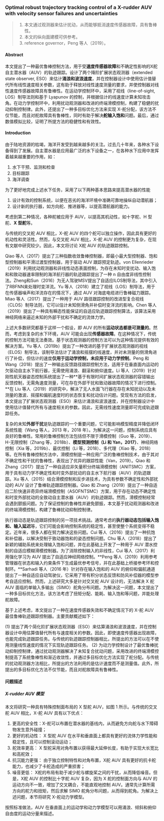 ### Optimal robust trajectory tracking control of a X-rudder AUV with velocity sensor failures and uncertainties

>1. 本文通过观测器来估计扰动，从而能够抵消速度传感器故障，具有鲁棒性。
>2. 本文的纵向面建模可供参考。
>3. reference governor，Peng 等人（2019）。
>







#### Abstract

本文提出了一种最优鲁棒控制方法，用于受**速度传感器故障**和不确定性影响的X舵自主潜水器（AUV）的轨迹跟踪。设计了两个降阶扩展状态观测器（extended state observer, ESO）来估计**涌浪和波浪速度**，并在控制器设计中使用估计值替代所有线性速度相关参数，这有助于释放对线性速度测量的要求，并使控制器对线性速度传感器故障具有鲁棒性。在运动学控制环中，采用了视线（line-of-sight, LOS）制导法则和基于 Lyapunov 的控制，并根据估计的线速度计算未知攻击角。在动力学控制环中，利用扰动观测器和改进的终端滑模控制，构建了稳健的扰动抑制控制律。此外，还提出了一种多目标优化方法来实现 X-舵分配，该方法不仅节能，而且对舵故障具有鲁棒性，同时有助于解决**舵输入饱和**问题。最后，通过数值模拟比较，证明了所提方法的稳健性和有效性。



#### Introduction

由于陆地资源的枯竭，海洋开发受到越来越多的关注。过去几十年来，各种水下设备得到了发展。自主潜水器是应用最广泛的水下设备之一，在各种水下应用中发挥着越来越重要的作用，如：

1. 水下干预、监测和检查
2. 目标跟踪
3. 海洋调查

为了更好地完成上述水下任务，采用了以下两种基本思路来提高潜水器的性能
1) 设计有效的控制系统，以便在恶劣的海洋环境中准确可靠地操纵自动潜航器；
1) 设计新的执行器，如方向舵、推进器等，以提高潜航器的能力。

考虑到第二种情况，各种舵被应用于 AUV，以提高其机动性，如十字舵、H 型舵、**X 型舵**等。

与传统的交叉舵 AUV 相比，X-舵 AUV 的四个舵可以独立操作，因此具有更好的机动性和灵活性。然而，与交叉舵 AUV 相比，X-舵 AUV 的控制更为复杂，在现有文献中研究较少。因此，本文将讨论 X舵 AUV 的轨迹跟踪控制。



Qiao 等人（2017）提出了三种指数收敛鲁棒控制器，即最小最大型控制器、饱和型控制器和平滑过渡型控制器，用于驱动 AUV 跟踪预定轨迹。von Ellenrieder（2019）利用扰动观测器和非线性动态表面控制，为存在未知时变扰动、输入饱和和致动器速率限制的海洋航行器的轨迹跟踪提出了一种 n 自由度非线性控制法。Zheng和Sun（2016）为无人驾驶MSV提出了自适应ILOS制导法，其中引入了RBFNN来处理时变洋流。Yu 等人（2018）建立了视线（LOS）制导法，用于在传感器噪声和洋流存在的情况下，通过 AUV 对海底电缆进行鲁棒磁力跟踪。Miao 等人（2017）提出了一种用于 AUV 路径跟踪控制的改进型复合视线（CLOS）制导法则，它可以估计未知侧滑角并补偿时变洋流的影响。Chen 等人（2019）提出了一种具有瞬态性能保证的自适应轨迹跟踪控制算法，该算法采用神经网络来逼近未知的外部干扰和不确定的流体力学。

上述大多数研究都基于这样一个假设，即 AUV 的所有**运动状态都是可测量的**。然而，考虑到复杂的水下环境，AUV 可能会出现**传感器故障**。在这种情况下，传统的控制方法可能无法奏效。基于状态观测器的控制方法可以为这种情况提供有效的解决方案。Yu 等人（2019b）提出了一种改进的基于扩展状态观测器的视线（ELOS）制导法，该制导法估计了涌浪和摇摆的线速度，并对未测量的侧滑角进行了补偿，但估计的速度**仅用于运动学控制，未应用于动力学控制**。Peng 和 Wang（2018）提出了一种输出反馈路径跟踪控制方法，适用于在垂直面内运动的欠驱动自主水下航行器，无需使用涌浪、翻滚和俯仰速度。Li 等人（2019）针对刚性航天器姿态控制系统提出了一种**基于有限时间扩展状态观测器的容错输出反馈控制，无需角速度测量，可在存在外部干扰和致动器故障的情况下进行控制。**在 Liu 等人（2019）的研究中，解决了无人水面飞行器在存在未知扰动以及未测量的激波、摇摆和偏航速度时的状态恢复和扰动估计问题。受现有方法的启发，本文提出了扩展状态观测器（ESO）来估计涌浪和波浪速度，并在控制器设计中使用估计值替代所有与速度相关的参数。因此，无需线性速度测量即可完成轨迹跟踪任务。

复杂的未知**外部干扰**是轨迹跟踪的一个重要问题，它可能影响模型精度并降低闭环系统性能（Wang 等人，2013 年，2018 年）。为解决这一问题，控制系统应具有良好的鲁棒性。常用的鲁棒控制方法包括但不限于滑模控制（Guo 等，2019）、H-无限控制（Zhang 等，2018b）、**模型预测控制（Li 和 Yan，2017）**、神经网络控制（Xia 等，2019b）、最优控制（Li 等，2018）、多代理（Xiao 等，2018）等。在所有鲁棒控制方法中，滑模控制是一种应用广泛的鲁棒控制技术，由于其对不确定性和干扰的鲁棒性，表现出了优异的跟踪性能（Van，2019）。Qiao 和 Zhang（2017）提出了一种自适应非矢量积分终端滑模控制（ANITSMC）方案，用于具有动力学不确定性和时变外部扰动的自主水下航行器（AUV）的轨迹跟踪。Xu 等人（2015）结合滑模控制和反步进技术，为具有参数不确定性和外部扰动的 AUV 设计了鲁棒轨迹跟踪控制器。Qiao 和 Zhang（2019）提出了一种自适应二阶快速非奇异终端滑模控制（ASOFNTSMC）方案，用于存在动态不确定性和时变外部扰动的全致动自主潜水器（AUV）的轨迹跟踪。然而，滑模控制经常会遇到颤振问题。为了保证控制的鲁棒性并避免颤振，本文基于扰动观测器和改进的终端滑模控制，构建了鲁棒扰动抑制控制律。

执行器动态是轨迹跟踪控制的另一项技术挑战。通常考虑的**执行器动态包括输入饱和、输入延迟**等，它们可能会影响控制系统的稳定性，甚至使整个系统变得不稳定。近年来，很多人都在努力解决这些问题。Cui 等人（2016）提出了一种抗饱和补偿器，以解决受制于致动器饱和的姿态控制问题。Chu 等人（2018）提出了新颖的辅助系统来处理输入饱和问题，并在此基础上开发了一种用于 AUV 潜水控制的自适应模糊滑模控制器。为了消除控制输入的非线性，Cui 等人（2017）利用强化学习为 AUV 提出了自适应神经网络控制。**Peng 等人（2019）利用参考管理器在状态和输入约束条件下生成最优参考信号，并在此基础上桥接参考环和控制环。**Sarhadi 等人（2016 年）针对存在输入饱和的 AUV 的俯仰和偏航通道提出了一种自适应自动驾驶仪，它采用了带有积分状态反馈和防风补偿器的模型参考自适应控制。然而，上述研究大多是针对交叉舵 AUV 设计的，无法解决 X 舵 AUV 面临的单输入多输出（SIMO）舵角分布问题。为解决这一问题，本文提出了一种多目标优化方法，该方法考虑了扭矩分配、能耗、输入饱和等问题，并能处理舵故障。

基于上述考虑，本文提出了一种在速度传感器失效和不确定情况下的 X-舵 AUV 最佳鲁棒轨迹跟踪控制器。主要贡献概述如下：

(1) 提出了两个简化阶扩展状态观测器（ESO）来估算涌浪和波浪速度，并在控制器设计中用估算值替代所有与速度相关的参数。因此，即使速度传感器出现故障，也能完成轨迹跟踪任务。与传统的轨迹跟踪控制器相比，所提出的方法可以在不使用测量线性速度的情况下实现轨迹跟踪任务。
(2) 为动力学控制设计了最优鲁棒扰动抑制控制律，通过扰动观测器解决了未知复合扰动问题，采用改进的终端滑模控制提高了系统鲁棒性和渐近收敛性，并通过多目标优化方法实现了舵分配。与传统的扰动观测器方法相比，所提出的方法利用的是估计速度而不是测量值。此外，所提出的多目标优化方法不仅节能，而且对舵故障具有鲁棒性。



#### 问题描述

##### X-rudder AUV 模型

本文将研究一种具有特殊控制面布局的 X 型舵 AUV，如图 1 所示。与传统的交叉舵 AUV 相比，X-舵 AUV 具有以下优点：

1. 更高的安全性：X-舵可以布置在潜水器的基线内，从而避免方向舵与水下障碍物发生意外碰撞；
2. 更好的机动性： X 型舵 AUV 在水平和垂直面上都具有更好的流体力学性能和稳定性，且可以控制滚动运动；
3. 舵效率更高： X 型舵采用对角布置以获得最大延伸长度，有助于实现大长宽比和高舵效； 
4. 抗沉能力更强： 由于独立控制特性和对角布置，X舵 AUV 具有更好的抗卡舵能力，也减少了卡舵造成的严重损害；
5. 噪音更低： X舵的布局有助于减少舵与螺旋桨之间的干扰，从而降低噪音。但是，X舵 AUV 的控制比十字舵 AUV 复杂，因为 X 舵的控制面方向与 AUV 的运动方向不一致，增加了交叉耦合，不能直观地控制 AUV。通常先计算所需方向的舵力和扭矩，然后求解 SIMO 舵角分布问题，从而得到舵角。为解决上述问题，本节将研究 X-舵动力学模型。

按照标准做法，AUV 在垂直面上的运动学和动力学模型可以用涌浪、倾斜和俯仰自由度的运动分量来描述。
